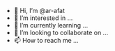 - 👋 Hi, I’m @ar-afat
- 👀 I’m interested in ...
- 🌱 I’m currently learning ...
- 💞️ I’m looking to collaborate on ...
- 📫 How to reach me ...

<!---
ar-afat/ar-afat is a ✨ special ✨ repository because its `README.md` (this file) appears on your GitHub profile.
You can click the Preview link to take a look at your changes.
--->
